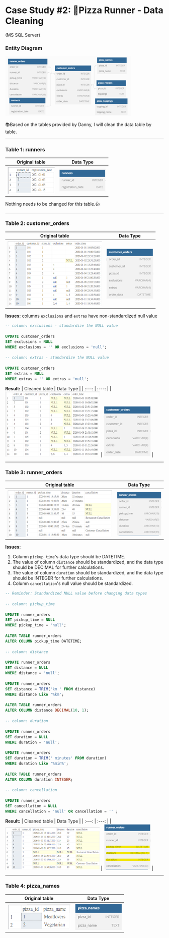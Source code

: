 # Case Study #2: :runner:Pizza Runner - Data Cleaning
(MS SQL Server)

### Entity Diagram

<img src="images/diagram_1.png" width="400">

 :books:Based on the tables provided by Danny, I will clean the data table by table.
<hr>

### Table 1: runners
| Original table | Data Type |
| :---: | :---: |
| <img src="images/c2_t1.png" width="150"> | <img src="images/t1_d.png" width="150"> |

Nothing needs to be changed for this table.:+1:

---
### Table 2: customer_orders
| Original table | Data Type |
| :---: | :---: |
| <img src="images/c2_t2.png" width="300"> | <img src="images/t2_d.png" width="150"> |

**Issues:** columns ```exclusions``` and ```extras``` have non-standardized null value
```sql
-- column: exclusions - standardize the NULL value

UPDATE customer_orders
SET exclusions = NULL
WHERE exclusions = '' OR exclusions = 'null';

-- column: extras - standardize the NULL value

UPDATE customer_orders
SET extras = NULL
WHERE extras = '' OR extras = 'null';
```
**Result:**
| Cleaned table | Data Type |
| :---: | :---: |
| <img src="images/c2_t2.1.png" width="300"> | <img src="images/t2_d.png" width="150"> |

---
### Table 3: runner_orders
| Original table | Data Type |
| :---: | :---: |
| <img src="images/c2_t3.png" width="350"> | <img src="images/t3_d.png" width="150"> |

**Issues:**
 1. Column ```pickup_time```'s data type should be DATETIME.
 2. The value of column ```distance``` should be standardized, and the data type should be DECIMAL for further calculations.
 3. The value of column ```duration``` should be standardized, and the data type should be INTEGER for further calculations.
 4. Column ```cancellation```'s null value should be standardized.
```sql
-- Reminder: Standardized NULL value before changing data types

-- column: pickup_time

UPDATE runner_orders
SET pickup_time = NULL
WHERE pickup_time = 'null';

ALTER TABLE runner_orders
ALTER COLUMN pickup_time DATETIME;

-- column: distance

UPDATE runner_orders
SET distance = NULL
WHERE distance = 'null';

UPDATE runner_orders
SET distance = TRIM('km ' FROM distance)
WHERE distance Like '%km';

ALTER TABLE runner_orders
ALTER COLUMN distance DECIMAL(10, 1);

-- column: duration

UPDATE runner_orders
SET duration = NULL
WHERE duration = 'null';

UPDATE runner_orders
SET duration = TRIM(' minutes' FROM duration)
WHERE duration Like '%min%';

ALTER TABLE runner_orders
ALTER COLUMN duration INTEGER;

-- column: cancellation

UPDATE runner_orders
SET cancellation = NULL
WHERE cancellation = 'null' OR cancellation = '' ;
```
**Result:**
| Cleaned table | Data Type |
| :---: | :---: |
| <img src="images/c2_t3.1.png" width="300"> | <img src="images/t3_d1.png" width="150"> |

---
### Table 4: pizza_names
| Original table | Data Type |
| :---: | :---: |
| <img src="images/c2_t4.png" width="200"> | <img src="images/t4_d.png" width="150"> |
